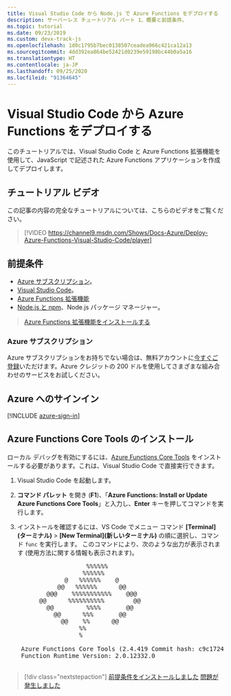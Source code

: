 ```yaml
---
title: Visual Studio Code から Node.js で Azure Functions をデプロイする
description: サーバーレス チュートリアル パート 1、概要と前提条件。
ms.topic: tutorial
ms.date: 09/23/2019
ms.custom: devx-track-js
ms.openlocfilehash: 1d0c1795b7bec0138507ceadea966c421ca12a13
ms.sourcegitcommit: 4dd392ea864be52421d0239e59198bc44b0a5a16
ms.translationtype: HT
ms.contentlocale: ja-JP
ms.lasthandoff: 09/25/2020
ms.locfileid: "91364645"
---
```

# <a name="deploy-azure-functions-from-visual-studio-code"></a>Visual Studio Code から Azure Functions をデプロイする

このチュートリアルでは、Visual Studio Code と Azure Functions 拡張機能を使用して、JavaScript で記述された Azure Functions アプリケーションを作成してデプロイします。

## <a name="walkthrough-video"></a>チュートリアル ビデオ

この記事の内容の完全なチュートリアルについては、こちらのビデオをご覧ください。

> [!VIDEO https://channel9.msdn.com/Shows/Docs-Azure/Deploy-Azure-Functions-Visual-Studio-Code/player]

## <a name="prerequisites"></a>前提条件

- [Azure サブスクリプション](#azure-subscription)。
- [Visual Studio Code](https://code.visualstudio.com/)。
- [Azure Functions 拡張機能](https://marketplace.visualstudio.com/items?itemName=ms-azuretools.vscode-azurefunctions)
- [Node.js と npm](https://nodejs.org/en/download)、Node.js パッケージ マネージャー。

> <a class="tutorial-install-extension-btn" href="https://marketplace.visualstudio.com/items?itemName=ms-azuretools.vscode-azurefunctions">Azure Functions 拡張機能をインストールする</a>

### <a name="azure-subscription"></a>Azure サブスクリプション

Azure サブスクリプションをお持ちでない場合は、無料アカウントに[今すぐご登録](https://azure.microsoft.com/free/?utm_source=campaign&utm_campaign=vscode-tutorial-functions-extension&mktingSource=vscode-tutorial-functions-extension)いただけます。Azure クレジットの 200 ドルを使用してさまざまな組み合わせのサービスをお試しください。

## <a name="sign-in-to-azure"></a>Azure へのサインイン

[!INCLUDE [azure-sign-in](includes/azure-sign-in.md)]

## <a name="install-the-azure-functions-core-tools"></a>Azure Functions Core Tools のインストール

ローカル デバッグを有効にするには、[Azure Functions Core Tools](https://github.com/Azure/azure-functions-core-tools) をインストールする必要があります。これは、Visual Studio Code で直接実行できます。

1. Visual Studio Code を起動します。

1. **コマンド パレット** を開き (**F1**)、「**Azure Functions: Install or Update Azure Functions Core Tools**」と入力し、**Enter** キーを押してコマンドを実行します。

1. インストールを確認するには、VS Code でメニュー コマンド **[Terminal]\(ターミナル\)**  >  **[New Terminal]\(新しいターミナル\)** の順に選択し、コマンド `func` を実行します。 このコマンドにより、次のような出力が表示されます (使用方法に関する情報も表示されます)。

    <pre>
                      %%%%%%
                     %%%%%%
                @   %%%%%%    @
              @@   %%%%%%      @@
           @@@    %%%%%%%%%%%    @@@
         @@      %%%%%%%%%%        @@
           @@         %%%%       @@
             @@      %%%       @@
               @@    %%      @@
                    %%
                    %

    Azure Functions Core Tools (2.4.419 Commit hash: c9c1724d002bd90b2e6b41393915ea3a26bcf0ce)
    Function Runtime Version: 2.0.12332.0
    </pre>

> [!div class="nextstepaction"]
> [前提条件をインストールしました](tutorial-vscode-serverless-node-02.md) [問題が発生しました](https://www.research.net/r/PWZWZ52?tutorial=node-deployment-azurefunctions&step=getting-started)
